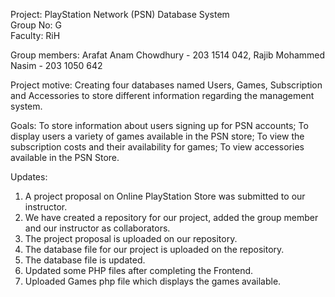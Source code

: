Project: PlayStation Network (PSN) Database System     
Group No: G     
Faculty: RiH

Group members: Arafat Anam Chowdhury - 203 1514 042, Rajib Mohammed Nasim - 203 1050 642
    
Project motive: Creating four databases named Users, Games, Subscription and Accessories to store different information regarding the management system.
    
Goals: To store information about users signing up for PSN accounts; To display users a variety of games available in the PSN store; To view the subscription costs and their availability for games; To view accessories available in the PSN Store.
    
Updates: 
1. A project proposal on Online PlayStation Store was submitted to our instructor.
2. We have created a repository for our project, added the group member and our instructor as collaborators.
3. The project proposal is uploaded on our repository.
4. The database file for our project is uploaded on the repository. 
5. The database file is updated. 
6. Updated some PHP files after completing the Frontend. 
7. Uploaded Games php file which displays the games available.
 